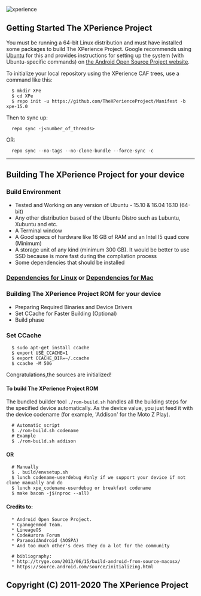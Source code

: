 ![xperience](https://i.imgur.com/h4CgRmp.png)

Getting Started The XPerience Project
---------------
You must be running a 64-bit Linux distribution and must have installed some packages to build
The XPerience Project. Google recommends using [Ubuntu](http://www.ubuntu.com/download/desktop) for
this and provides instructions for setting up the system (with Ubuntu-specific commands) on
[the Android Open Source Project website](https://source.android.com/source/initializing.html#setting-up-a-linux-build-environment).

To initialize your local repository using the XPerience CAF trees, use a command like this:

      $ mkdir XPe
      $ cd XPe
      $ repo init -u https://github.com/TheXPerienceProject/Manifest -b xpe-15.0
    
Then to sync up:

      repo sync -j<number_of_threads>
OR:

      repo sync --no-tags --no-clone-bundle --force-sync -c

--------

## Building The XPerience Project for your device

### Build Environment

- Tested and Working on any version of Ubuntu - 15.10 & 16.04 16.10 (64-bit)
- Any other distribution based of the Ubuntu Distro such as Lubuntu, Xubuntu and etc.
- A Terminal window
- A Good specs of hardware like 16 GB of RAM and an Intel I5 quad core (Minimum)
- A storage unit of any kind (minimum 300 GB). It would be better to use SSD because is more fast during the compliation process
- Some dependencies that should be installed

### [Dependencies for Linux](https://github.com/TheXPerienceProject/Manifest/wiki/Dependencies-for-Linux) or [Dependencies for Mac](https://github.com/TheXPerienceProject/Manifest/wiki/Dependencies-for-Mac)

### Building The XPerience Project ROM for your device
- Preparing Required Binaries and Device Drivers
- Set CCache for Faster Building (Optional)
- Build phase

### Set CCache
 
      $ sudo apt-get install ccache
      $ export USE_CCACHE=1
      $ export CCACHE_DIR=~/.ccache
      $ ccache -M 50G

Congratulations,the sources are initialized! 
	  
#### To build The XPerience Project ROM

The bundled builder tool `./rom-build.sh` handles all the building steps for the specified device
automatically. As the device value, you just feed it with the device codename (for example,
'Addison' for the Moto Z Play).

      # Automatic script
      $ ./rom-build.sh codename
      # Example
      $ ./rom-build.sh addison

#### OR
      
      # Manually
      $ . build/envsetup.sh
      $ lunch codename-userdebug #only if we support your device if not clone manually and do
      $ lunch xpe_codename-userdebug or breakfast codename
      $ make bacon -j$(nproc --all)

#### Credits to:

      * Android Open Source Project.
      * Cyanogenmod Team.
      * LineageOS
      * CodeAurora Forum
      * ParanoidAndroid (AOSPA)
      * And too much other's devs They do a lot for the community

      # bibliography:
      * http://tryge.com/2013/06/15/build-android-from-source-macosx/
      * https://source.android.com/source/initializing.html

## Copyright (C) 2011-2020 The XPerience Project

